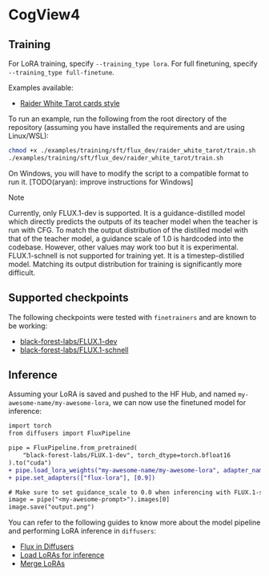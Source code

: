 # CogView4

## Training

For LoRA training, specify `--training_type lora`. For full finetuning, specify `--training_type full-finetune`.

Examples available:
- [Raider White Tarot cards style](../../examples/training/sft/flux_dev/raider_white_tarot/)

To run an example, run the following from the root directory of the repository (assuming you have installed the requirements and are using Linux/WSL):

```bash
chmod +x ./examples/training/sft/flux_dev/raider_white_tarot/train.sh
./examples/training/sft/flux_dev/raider_white_tarot/train.sh
```

On Windows, you will have to modify the script to a compatible format to run it. [TODO(aryan): improve instructions for Windows]

> [!NOTE]
> Currently, only FLUX.1-dev is supported. It is a guidance-distilled model which directly predicts the outputs of its teacher model when the teacher is run with CFG. To match the output distribution of the distilled model with that of the teacher model, a guidance scale of 1.0 is hardcoded into the codebase. However, other values may work too but it is experimental.
> FLUX.1-schnell is not supported for training yet. It is a timestep-distilled model. Matching its output distribution for training is significantly more difficult.

## Supported checkpoints

The following checkpoints were tested with `finetrainers` and are known to be working:

- [black-forest-labs/FLUX.1-dev](https://huggingface.co/black-forest-labs/FLUX.1-dev)
- [black-forest-labs/FLUX.1-schnell](https://huggingface.co/black-forest-labs/FLUX.1-schnell)

## Inference

Assuming your LoRA is saved and pushed to the HF Hub, and named `my-awesome-name/my-awesome-lora`, we can now use the finetuned model for inference:

```diff
import torch
from diffusers import FluxPipeline

pipe = FluxPipeline.from_pretrained(
    "black-forest-labs/FLUX.1-dev", torch_dtype=torch.bfloat16
).to("cuda")
+ pipe.load_lora_weights("my-awesome-name/my-awesome-lora", adapter_name="flux-lora")
+ pipe.set_adapters(["flux-lora"], [0.9])

# Make sure to set guidance_scale to 0.0 when inferencing with FLUX.1-schnell or derivative models
image = pipe("<my-awesome-prompt>").images[0]
image.save("output.png")
```

You can refer to the following guides to know more about the model pipeline and performing LoRA inference in `diffusers`:

- [Flux in Diffusers](https://huggingface.co/docs/diffusers/main/en/api/pipelines/flux)
- [Load LoRAs for inference](https://huggingface.co/docs/diffusers/main/en/tutorials/using_peft_for_inference)
- [Merge LoRAs](https://huggingface.co/docs/diffusers/main/en/using-diffusers/merge_loras)
